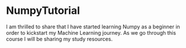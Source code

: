 # NumpyTutorial
I am thrilled to share that I have started learning Numpy as a beginner in order to kickstart my Machine Learning journey.
As we go through this course I will be sharing my study resources.

